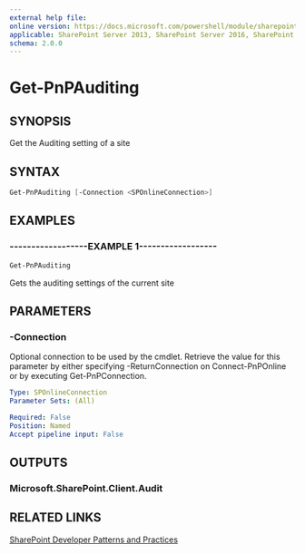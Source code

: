 ```yaml
---
external help file:
online version: https://docs.microsoft.com/powershell/module/sharepoint-pnp/get-pnpauditing
applicable: SharePoint Server 2013, SharePoint Server 2016, SharePoint Server 2019, SharePoint Online
schema: 2.0.0
---
```

# Get-PnPAuditing

## SYNOPSIS
Get the Auditing setting of a site

## SYNTAX

```powershell
Get-PnPAuditing [-Connection <SPOnlineConnection>]
```

## EXAMPLES

### ------------------EXAMPLE 1------------------
```powershell
Get-PnPAuditing
```

Gets the auditing settings of the current site

## PARAMETERS

### -Connection
Optional connection to be used by the cmdlet. Retrieve the value for this parameter by either specifying -ReturnConnection on Connect-PnPOnline or by executing Get-PnPConnection.

```yaml
Type: SPOnlineConnection
Parameter Sets: (All)

Required: False
Position: Named
Accept pipeline input: False
```

## OUTPUTS

### Microsoft.SharePoint.Client.Audit

## RELATED LINKS

[SharePoint Developer Patterns and Practices](https://aka.ms/sppnp)
